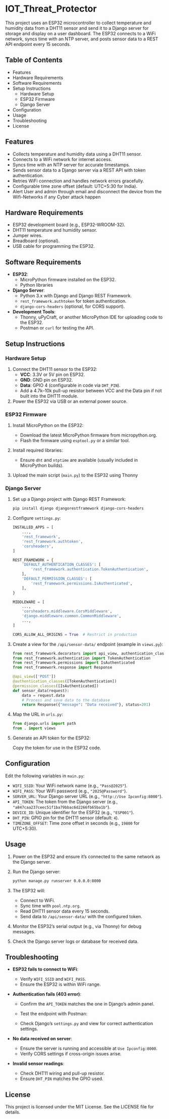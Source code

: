 # IOT_Threat_Protector
This project uses an ESP32 microcontroller to collect temperature and humidity data from a DHT11 sensor and send it to a Django server for storage and display on a user dashboard. The ESP32 connects to a WiFi network, syncs time with an NTP server, and posts sensor data to a REST API endpoint every 15 seconds.

## Table of Contents

- Features
- Hardware Requirements
- Software Requirements
- Setup Instructions
  - Hardware Setup
  - ESP32 Firmware
  - Django Server
- Configuration
- Usage
- Troubleshooting
- License

## Features

- Collects temperature and humidity data using a DHT11 sensor.
- Connects to a WiFi network for internet access.
- Syncs time with an NTP server for accurate timestamps.
- Sends sensor data to a Django server via a REST API with token authentication.
- Retries WiFi connection and handles network errors gracefully.
- Configurable time zone offset (default: UTC+5:30 for India).
- Alert User and admin through email and disconnect the device from the Wifi-Networks if any Cyber attack happen

## Hardware Requirements

- ESP32 development board (e.g., ESP32-WROOM-32).
- DHT11 temperature and humidity sensor.
- Jumper wires.
- Breadboard (optional).
- USB cable for programming the ESP32.

## Software Requirements

- **ESP32**:
  - MicroPython firmware installed on the ESP32.
  - Python libraries
- **Django Server**:
  - Python 3.x with Django and Django REST Framework.
  - `rest_framework.authtoken` for token authentication.
  - `django-cors-headers` (optional, for CORS support).
- **Development Tools**:
  - Thonny, uPyCraft, or another MicroPython IDE for uploading code to the ESP32.
  - Postman or `curl` for testing the API.

## Setup Instructions

### Hardware Setup

1. Connect the DHT11 sensor to the ESP32:
   - **VCC**: 3.3V or 5V pin on ESP32.
   - **GND**: GND pin on ESP32.
   - **Data**: GPIO 4 (configurable in code via `DHT_PIN`).
   - Add a 4.7k–10k pull-up resistor between VCC and the Data pin if not built into the DHT11 module.
2. Power the ESP32 via USB or an external power source.

### ESP32 Firmware

1. Install MicroPython on the ESP32:

   - Download the latest MicroPython firmware from micropython.org.
   - Flash the firmware using `esptool.py` or a similar tool.

2. Install required libraries:

   - Ensure `dht` and `ntptime` are available (usually included in MicroPython builds).

3. Upload the main script (`main.py`) to the ESP32 using Thonny 

### Django Server

1. Set up a Django project with Django REST Framework:

   ```bash
   pip install django djangorestframework django-cors-headers
   ```

2. Configure `settings.py`:

   ```python
   INSTALLED_APPS = [
       ...,
       'rest_framework',
       'rest_framework.authtoken',
       'corsheaders',
   ]
   
   REST_FRAMEWORK = {
       'DEFAULT_AUTHENTICATION_CLASSES': [
           'rest_framework.authentication.TokenAuthentication',
       ],
       'DEFAULT_PERMISSION_CLASSES': [
           'rest_framework.permissions.IsAuthenticated',
       ],
   }
   
   MIDDLEWARE = [
       ...,
       'corsheaders.middleware.CorsMiddleware',
       'django.middleware.common.CommonMiddleware',
       ...,
   ]
   
   CORS_ALLOW_ALL_ORIGINS = True  # Restrict in production
   ```

3. Create a view for the `/api/sensor-data/` endpoint (example in `views.py`):

   ```python
   from rest_framework.decorators import api_view, authentication_classes, permission_classes
   from rest_framework.authentication import TokenAuthentication
   from rest_framework.permissions import IsAuthenticated
   from rest_framework.response import Response
   
   @api_view(['POST'])
   @authentication_classes([TokenAuthentication])
   @permission_classes([IsAuthenticated])
   def sensor_data(request):
       data = request.data
       # Process and save data to the database
       return Response({"message": "Data received"}, status=201)
   ```

4. Map the URL in `urls.py`:

   ``` python
   from django.urls import path
   from . import views
   
   ```

5. Generate an API token for the ESP32:

   Copy the token for use in the ESP32 code.

## Configuration

Edit the following variables in `main.py`:

- `WIFI_SSID`: Your WiFi network name (e.g., `"Pass@2025"`).
- `WIFI_PASS`: Your WiFi password (e.g., `"2025@Password"`).
- `SERVER_URL`: Your Django server URL (e.g., `"http://Use Ipconfig:8000"`).
- `API_TOKEN`: The token from the Django server (e.g., `"a847caa237ceec51f1ba79bbac6d2266fb65ba1b"`).
- `DEVICE_ID`: Unique identifier for the ESP32 (e.g., `"ESP001"`).
- `DHT_PIN`: GPIO pin for the DHT11 sensor (default: `4`).
- `TIMEZONE_OFFSET`: Time zone offset in seconds (e.g., `19800` for UTC+5:30).

## Usage

1. Power on the ESP32 and ensure it’s connected to the same network as the Django server.

2. Run the Django server:

   ```bash
   python manage.py runserver 0.0.0.0:8000
   ```

3. The ESP32 will:

   - Connect to WiFi.
   - Sync time with `pool.ntp.org`.
   - Read DHT11 sensor data every 15 seconds.
   - Send data to `/api/sensor-data/` with the configured token.

4. Monitor the ESP32’s serial output (e.g., via Thonny) for debug messages.

5. Check the Django server logs or database for received data.

## Troubleshooting

- **ESP32 fails to connect to WiFi**:

  - Verify `WIFI_SSID` and `WIFI_PASS`.
  - Ensure the ESP32 is within WiFi range.

- **Authentication fails (403 error)**:

  - Confirm the `API_TOKEN` matches the one in Django’s admin panel.

  - Test the endpoint with Postman:

  - Check Django’s `settings.py` and view for correct authentication settings.

- **No data received on server**:

  - Ensure the server is running and accessible at `Use Ipconfig:8000`.
  - Verify CORS settings if cross-origin issues arise.

- **Invalid sensor readings**:

  - Check DHT11 wiring and pull-up resistor.
  - Ensure `DHT_PIN` matches the GPIO used.

## License

This project is licensed under the MIT License. See the LICENSE file for details.

